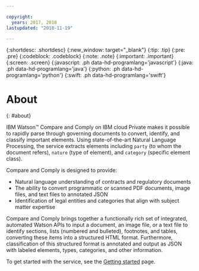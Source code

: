 ```yaml
---

copyright:
  years: 2017, 2018
lastupdated: "2018-11-19"

---
```


{:shortdesc: .shortdesc}
{:new_window: target="_blank"}
{:tip: .tip}
{:pre: .pre}
{:codeblock: .codeblock}
{:note: .note}
{:important: .important}
{:screen: .screen}
{:javascript: .ph data-hd-programlang='javascript'}
{:java: .ph data-hd-programlang='java'}
{:python: .ph data-hd-programlang='python'}
{:swift: .ph data-hd-programlang='swift'}

# About
{: #about}

IBM Watson&trade; Compare and Comply on IBM cloud Private makes it possible to rapidly parse through governing documents to convert, identify, and classify important elements. Using state-of-the-art Natural Language Processing, the service extracts elements including `party` (to whom the document refers), `nature` (type of element), and `category` (specific element class).

Compare and Comply is designed to provide:

 - Natural language understanding of contracts and regulatory documents
 - The ability to convert programmatic or scanned PDF documents, image files, and text files to annotated JSON
 - Identification of legal entities and categories that align with subject matter expertise

Compare and Comply brings together a functionally rich set of integrated, automated Watson APIs to input a document, an image file, or a text file to identify sections, lists (numbered and bulleted), footnotes, and tables, converting these items into a structured HTML format. Furthermore, classification of this structured format is annotated and output as JSON with labeled elements, types,  categories, and other information.

To get started with the service, see the [Getting started](/docs/services/compare-and-comply/getting-started.html) page.


